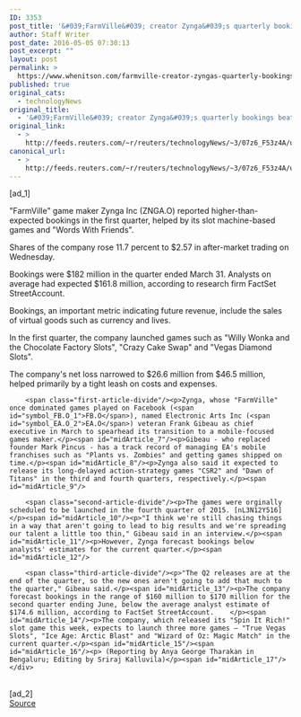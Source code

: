 ```yaml
---
ID: 3353
post_title: '&#039;FarmVille&#039; creator Zynga&#039;s quarterly bookings beat estimates'
author: Staff Writer
post_date: 2016-05-05 07:30:13
post_excerpt: ""
layout: post
permalink: >
  https://www.whenitson.com/farmville-creator-zyngas-quarterly-bookings-beat-estimates/
published: true
original_cats:
  - technologyNews
original_title:
  - '&#039;FarmVille&#039; creator Zynga&#039;s quarterly bookings beat estimates'
original_link:
  - >
    http://feeds.reuters.com/~r/reuters/technologyNews/~3/07z6_F53z4A/us-zynga-results-idUSKCN0XV2L1
canonical_url:
  - >
    http://feeds.reuters.com/~r/reuters/technologyNews/~3/07z6_F53z4A/us-zynga-results-idUSKCN0XV2L1
---
```

 [ad_1]
<br><div id="articleText">
<span id="midArticle_start"/>

<span id="midArticle_0"/><span class="focusParagraph" readability="4"><p><span class="articleLocatio&lt;/span&gt;n">"FarmVille" game maker Zynga Inc (<span id="symbol_ZNGA.O_0">ZNGA.O</span>) reported higher-than-expected bookings in the first quarter, helped by its slot machine-based games and "Words With Friends".</span></p></span><span id="midArticle_1"/><p>Shares of the company rose 11.7 percent to $2.57 in after-market trading on Wednesday.</p><span id="midArticle_2"/><p>Bookings were $182 million in the quarter ended March 31. Analysts on average had expected $161.8 million, according to research firm FactSet StreetAccount.</p><span id="midArticle_3"/><p>Bookings, an important metric indicating future revenue, include the sales of virtual goods such as currency and lives.</p><span id="midArticle_4"/><p>In the first quarter, the company launched games such as "Willy Wonka and the Chocolate Factory Slots", "Crazy Cake Swap" and "Vegas Diamond Slots".</p><span id="midArticle_5"/><p>The company's net loss narrowed to $26.6 million from $46.5 million, helped primarily by a tight leash on costs and expenses.</p><span id="midArticle_6"/>
        
        <span class="first-article-divide"/><p>Zynga, whose "FarmVille" once dominated games played on Facebook (<span id="symbol_FB.O_1">FB.O</span>), named Electronic Arts Inc (<span id="symbol_EA.O_2">EA.O</span>) veteran Frank Gibeau as chief executive in March to spearhead its transition to a mobile-focused games maker.</p><span id="midArticle_7"/><p>Gibeau - who replaced founder Mark Pincus - has a track record of managing EA's mobile franchises such as "Plants vs. Zombies" and getting games shipped on time.</p><span id="midArticle_8"/><p>Zynga also said it expected to release its long-delayed action-strategy games "CSR2" and "Dawn of Titans" in the third and fourth quarters, respectively.</p><span id="midArticle_9"/>
        
        <span class="second-article-divide"/><p>The games were orginally scheduled to be launched in the fourth quarter of 2015. [nL3N12Y516]</p><span id="midArticle_10"/><p>"I think we're still chasing things in a way that aren't going to lead to big results and we're spreading our talent a little too thin," Gibeau said in an interview.</p><span id="midArticle_11"/><p>However, Zynga forecast bookings below analysts' estimates for the current quarter.</p><span id="midArticle_12"/>
        
        <span class="third-article-divide"/><p>"The Q2 releases are at the end of the quarter, so the new ones aren't going to add that much to the quarter," Gibeau said.</p><span id="midArticle_13"/><p>The company forecast bookings in the range of $160 million to $170 million for the second quarter ending June, below the average analyst estimate of $174.6 million, according to FactSet StreetAccount.    </p><span id="midArticle_14"/><p>The company, which released its "Spin It Rich!" slot game this week, expects to launch three more games — "True Vegas Slots", "Ice Age: Arctic Blast" and "Wizard of Oz: Magic Match" in the current quarter.</p><span id="midArticle_15"/><span id="midArticle_16"/><p> (Reporting by Anya George Tharakan in Bengaluru; Editing by Sriraj Kalluvila)</p><span id="midArticle_17"/></div>
<br>[ad_2]
<br><a href="http://feeds.reuters.com/~r/reuters/technologyNews/~3/07z6_F53z4A/us-zynga-results-idUSKCN0XV2L1">Source </a>